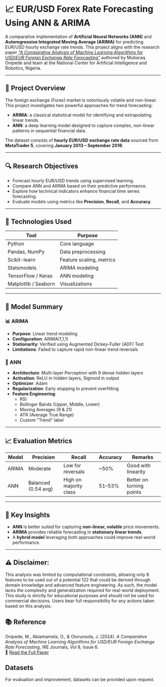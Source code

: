 # 📈 EUR/USD Forex Rate Forecasting Using ANN & ARIMA

A comparative implementation of **Artificial Neural Networks (ANN)** and **Autoregressive Integrated Moving Average (ARIMA)** for predicting EUR/USD hourly exchange rate trends. This project aligns with the research paper [_"A Comparative Analysis of Machine Learning Algorithms for USD/EUR Foreign Exchange Rate Forecasting"_](https://www.irejournals.com/formatedpaper/1706704.pdf) authored by Mubaraq Onipede and team at the National Center for Artificial Intelligence and Robotics, Nigeria.

---

## 🧠 Project Overview

The foreign exchange (Forex) market is notoriously volatile and non-linear. This project investigates two powerful approaches for trend forecasting:

- **ARIMA**: a classical statistical model for identifying and extrapolating linear trends.
- **ANN**: a deep learning model designed to capture complex, non-linear patterns in sequential financial data.

The dataset consists of **hourly EUR/USD exchange rate data** sourced from **MetaTrader 5**, covering **January 2013 – September 2016**.

---

## 🔍 Research Objectives

- Forecast hourly EUR/USD trends using supervised learning.
- Compare ANN and ARIMA based on their predictive performance.
- Explore how technical indicators enhance financial time series forecasting.
- Evaluate models using metrics like **Precision**, **Recall**, and **Accuracy**.

---

## 🧰 Technologies Used

| Tool        | Purpose                          |
|-------------|----------------------------------|
| Python      | Core language                    |
| Pandas, NumPy | Data preprocessing             |
| Scikit-learn | Feature scaling, metrics        |
| Statsmodels | ARIMA modeling                   |
| TensorFlow / Keras | ANN modeling             |
| Matplotlib / Seaborn | Visualizations         |

---


## 🧮 Model Summary

### 📊 ARIMA

- **Purpose**: Linear trend modeling
- **Configuration**: ARIMA(1,1,1)
- **Stationarity**: Verified using Augmented Dickey-Fuller (ADF) Test
- **Limitations**: Failed to capture rapid non-linear trend reversals

### 🤖 ANN

- **Architecture**: Multi-layer Perceptron with 9 dense hidden layers
- **Activation**: ReLU in hidden layers, Sigmoid in output
- **Optimizer**: Adam
- **Regularization**: Early stopping to prevent overfitting
- **Feature Engineering**:
  - RSI
  - Bollinger Bands (Upper, Middle, Lower)
  - Moving Averages (9 & 21)
  - ATR (Average True Range)
  - Custom "Trend" label

---

## 📈 Evaluation Metrics

| Model       | Precision       | Recall          | Accuracy       | Remarks                        |
|-------------|------------------|------------------|----------------|--------------------------------|
| ARIMA       | Moderate          | Low for reversals | ~50%           | Good with linearity            |
| ANN         | Balanced (0.54 avg) | High on majority class | 51–53%      | Better on turning points       |

---

## 📌 Key Insights

- **ANN** is better suited for capturing **non-linear, volatile** price movements.
- **ARIMA** provides reliable forecasting in **stationary linear trends**.
- A **hybrid model** leveraging both approaches could improve real-world performance.

---

## ⚠️ Disclaimer:
This analysis was limited by computational constraints, allowing only 8 features to be used out of a potential 122 that could be derived through domain knowledge and advanced feature engineering. As such, the model lacks the complexity and generalization required for real-world deployment. This study is strictly for educational purposes and should not be used for commercial decisions. Users bear full responsibility for any actions taken based on this analysis.


## 📚 Reference

Onipede, M., Abiamamela, O., & Olorunsola, J. (2024). _A Comparative Analysis of Machine Learning Algorithms for USD/EUR Foreign Exchange Rate Forecasting_, IRE Journals, Vol 8, Issue 6.  
📄 [Read the Full Paper](https://www.irejournals.com/paper-details/1706704)


## Datasets

For evaluation and improvement, datasets can be provided upon request.

